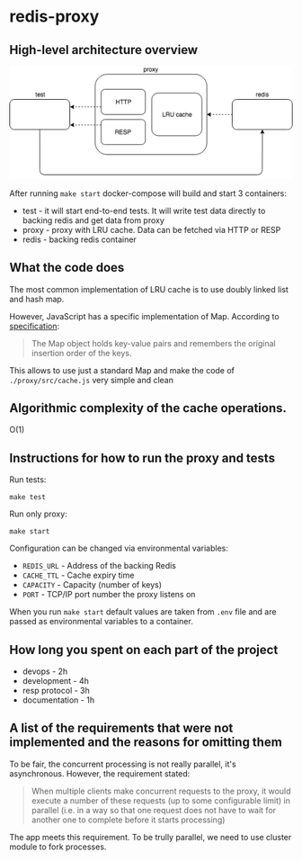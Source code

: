 # redis-proxy

## High-level architecture overview

![alt text](architecture-overview.png?raw=true "Architecture overview")

After running `make start` docker-compose will build and start 3 containers:
- test - it will start end-to-end tests. It will write test data directly to backing redis and get data from proxy
- proxy - proxy with LRU cache. Data can be fetched via HTTP or RESP 
- redis - backing redis container

## What the code does

The most common implementation of LRU cache is to use doubly linked list and hash map. 

However, JavaScript has a specific implementation of Map. According to [specification](#https://developer.mozilla.org/en-US/docs/Web/JavaScript/Reference/Global_Objects/Map):
> The Map object holds key-value pairs and remembers the original insertion order of the keys.

This allows to use just a standard Map and make the code of `./proxy/src/cache.js` very simple and clean

## Algorithmic complexity of the cache operations. 
 O(1)

## Instructions for how to run the proxy and tests

Run tests:
```
make test
```

Run only proxy:
```
make start
```

Configuration can be changed via environmental variables:

- `REDIS_URL` - Address of the backing Redis
- `CACHE_TTL` - Cache expiry time
- `CAPACITY` - Capacity (number of keys)
- `PORT` - TCP/IP port number the proxy listens on

When you run `make start` default values are taken from `.env` file and are passed as environmental variables to a container.

## How long you spent on each part of the project

- devops - 2h
- development - 4h
- resp protocol - 3h
- documentation - 1h

## A list of the requirements that were not implemented and the reasons for omitting them

To be fair, the concurrent processing is not really parallel, it's asynchronous. However, the requirement stated:
>When multiple clients make concurrent requests to the proxy, it would execute a number of these requests (up to some configurable limit) in parallel (i.e. in a way so that one request does not have to wait for another one to complete before it starts processing)

The app meets this requirement. To be trully parallel, we need to use cluster module to fork processes.
